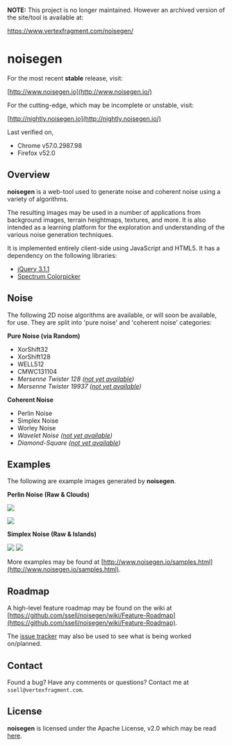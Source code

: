 **NOTE:** This project is no longer maintained. However an archived version of the site/tool is available at: 

https://www.vertexfragment.com/noisegen/

# noisegen

For the most recent **stable** release, visit:

[http://www.noisegen.io](http://www.noisegen.io/)

For the cutting-edge, which may be incomplete or unstable, visit:

[http://nightly.noisegen.io](http://nightly.noisegen.io/)

Last verified on,

* Chrome v57.0.2987.98
* Firefox v52.0

## Overview

**noisegen** is a web-tool used to generate noise and coherent noise using a variety of algorithms.

The resulting images may be used in a number of applications from background images, terrain heightmaps, textures, and more. It is also intended as a learning platform for the exploration and understanding of the various noise generation techniques.

It is implemented entirely client-side using JavaScript and HTML5. It has a dependency on the following libraries:

* [jQuery 3.1.1](https://jquery.com/)
* [Spectrum Colorpicker](https://github.com/bgrins/spectrum)

## Noise

The following 2D noise algorithms are available, or will soon be available, for use. They are split into 'pure noise' and 'coherent noise' categories:

**Pure Noise (via Random)**

* XorShift32
* XorShift128
* WELL512
* CMWC131104
* _Mersenne Twister 128 ([not yet available](https://github.com/ssell/noisegen/issues/9))_
* _Mersenne Twister 19937 ([not yet available](https://github.com/ssell/noisegen/issues/8))_

**Coherent Noise**

* Perlin Noise
* Simplex Noise
* Worley Noise
* _Wavelet Noise ([not yet available](https://github.com/ssell/noisegen/issues/3))_
* _Diamond-Square ([not yet available](https://github.com/ssell/noisegen/issues/4))_

## Examples

The following are example images generated by **noisegen**.

**Perlin Noise (Raw & Clouds)**

![](https://cloud.githubusercontent.com/assets/734145/23099240/2d52f4e0-f630-11e6-942c-b3156c60bcb5.png)

![](https://cloud.githubusercontent.com/assets/734145/23099239/2d5001fe-f630-11e6-98c6-50c3573b64be.png)

**Simplex Noise (Raw & Islands)**

![](https://cloud.githubusercontent.com/assets/734145/23100239/0ec437b8-f64a-11e6-850b-a3fd919f6a4e.png)
![](https://cloud.githubusercontent.com/assets/734145/23100247/30d64378-f64a-11e6-8d18-ad1e2fa7d33e.png)

More examples may be found at [http://www.noisegen.io/samples.html](http://www.noisegen.io/samples.html).

## Roadmap

A high-level feature roadmap may be found on the wiki at [https://github.com/ssell/noisegen/wiki/Feature-Roadmap](https://github.com/ssell/noisegen/wiki/Feature-Roadmap).

The [issue tracker](https://github.com/ssell/noisegen/issues) may also be used to see what is being worked on/planned.

## Contact

Found a bug? Have any comments or questions? Contact me at `ssell@vertexfragment.com`.

## License 

**noisegen** is licensed under the Apache License, v2.0 which may be read [here](https://github.com/ssell/noisegen/blob/master/LICENSE). 

